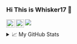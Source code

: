 ### Hi This is Whisker17 👋

<a href="https://discord.gg/nZH28Y">
  <img align="left" alt="Abhishek's Discord" width="22px" src="https://cdn.jsdelivr.net/npm/simple-icons@v3/icons/discord.svg" />
</a>

<a href="https://leetcode.com/killmyex/">
  <img align="left" alt="Abhishek's Leetcode" width="22px" src="https://cdn.jsdelivr.net/npm/simple-icons@v3/icons/leetcode.svg" />
</a>

![](https://visitor-badge.glitch.me/badge?page_id=Whisker17.Whisker17)

<details>
<summary>📈 My GitHub Stats</summary>

<p align="center"> <img src="https://github-readme-stats.vercel.app/api?username=Whisker17&show_icons=true&theme=dark" alt="Whisker17" />

</details>



